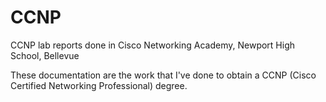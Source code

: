 # CCNP
CCNP lab reports done in Cisco Networking Academy, Newport High School, Bellevue

These documentation are the work that I've done to obtain a CCNP (Cisco Certified Networking Professional) degree. 
